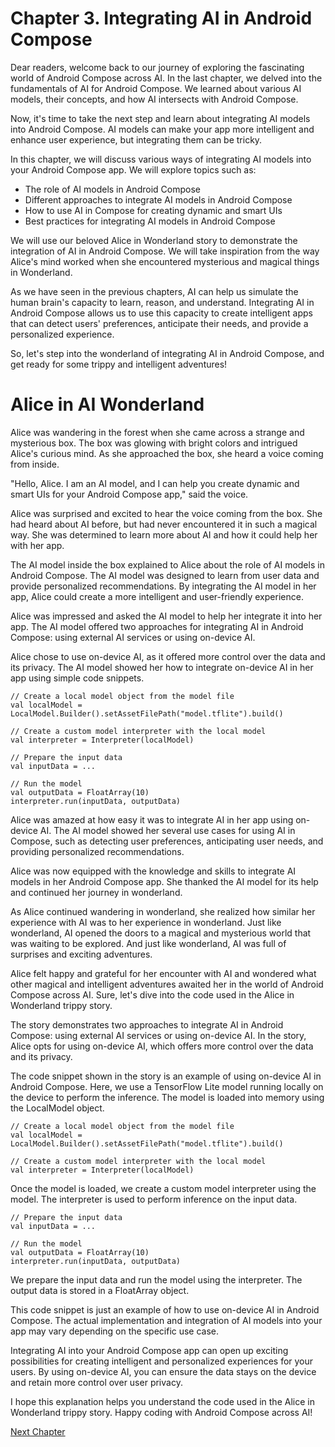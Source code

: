 # Chapter 3. Integrating AI in Android Compose

Dear readers, welcome back to our journey of exploring the fascinating world of Android Compose across AI. In the last chapter, we delved into the fundamentals of AI for Android Compose. We learned about various AI models, their concepts, and how AI intersects with Android Compose.

Now, it's time to take the next step and learn about integrating AI models into Android Compose. AI models can make your app more intelligent and enhance user experience, but integrating them can be tricky.

In this chapter, we will discuss various ways of integrating AI models into your Android Compose app. We will explore topics such as:
- The role of AI models in Android Compose
- Different approaches to integrate AI models in Android Compose
- How to use AI in Compose for creating dynamic and smart UIs
- Best practices for integrating AI models in Android Compose

We will use our beloved Alice in Wonderland story to demonstrate the integration of AI in Android Compose. We will take inspiration from the way Alice's mind worked when she encountered mysterious and magical things in Wonderland.

As we have seen in the previous chapters, AI can help us simulate the human brain's capacity to learn, reason, and understand. Integrating AI in Android Compose allows us to use this capacity to create intelligent apps that can detect users' preferences, anticipate their needs, and provide a personalized experience.

So, let's step into the wonderland of integrating AI in Android Compose, and get ready for some trippy and intelligent adventures!
# Alice in AI Wonderland

Alice was wandering in the forest when she came across a strange and mysterious box. The box was glowing with bright colors and intrigued Alice's curious mind. As she approached the box, she heard a voice coming from inside.

"Hello, Alice. I am an AI model, and I can help you create dynamic and smart UIs for your Android Compose app," said the voice.

Alice was surprised and excited to hear the voice coming from the box. She had heard about AI before, but had never encountered it in such a magical way. She was determined to learn more about AI and how it could help her with her app.

The AI model inside the box explained to Alice about the role of AI models in Android Compose. The AI model was designed to learn from user data and provide personalized recommendations. By integrating the AI model in her app, Alice could create a more intelligent and user-friendly experience.

Alice was impressed and asked the AI model to help her integrate it into her app. The AI model offered two approaches for integrating AI in Android Compose: using external AI services or using on-device AI.

Alice chose to use on-device AI, as it offered more control over the data and its privacy. The AI model showed her how to integrate on-device AI in her app using simple code snippets.

```
// Create a local model object from the model file
val localModel = LocalModel.Builder().setAssetFilePath("model.tflite").build()

// Create a custom model interpreter with the local model
val interpreter = Interpreter(localModel)

// Prepare the input data
val inputData = ...

// Run the model
val outputData = FloatArray(10)
interpreter.run(inputData, outputData)
```

Alice was amazed at how easy it was to integrate AI in her app using on-device AI. The AI model showed her several use cases for using AI in Compose, such as detecting user preferences, anticipating user needs, and providing personalized recommendations.

Alice was now equipped with the knowledge and skills to integrate AI models in her Android Compose app. She thanked the AI model for its help and continued her journey in wonderland.

As Alice continued wandering in wonderland, she realized how similar her experience with AI was to her experience in wonderland. Just like wonderland, AI opened the doors to a magical and mysterious world that was waiting to be explored. And just like wonderland, AI was full of surprises and exciting adventures.

Alice felt happy and grateful for her encounter with AI and wondered what other magical and intelligent adventures awaited her in the world of Android Compose across AI.
Sure, let's dive into the code used in the Alice in Wonderland trippy story.

The story demonstrates two approaches to integrate AI in Android Compose: using external AI services or using on-device AI. In the story, Alice opts for using on-device AI, which offers more control over the data and its privacy.

The code snippet shown in the story is an example of using on-device AI in Android Compose. Here, we use a TensorFlow Lite model running locally on the device to perform the inference. The model is loaded into memory using the LocalModel object.

```
// Create a local model object from the model file
val localModel = LocalModel.Builder().setAssetFilePath("model.tflite").build()

// Create a custom model interpreter with the local model
val interpreter = Interpreter(localModel)
```

Once the model is loaded, we create a custom model interpreter using the model. The interpreter is used to perform inference on the input data.

```
// Prepare the input data
val inputData = ...

// Run the model
val outputData = FloatArray(10)
interpreter.run(inputData, outputData)
```

We prepare the input data and run the model using the interpreter. The output data is stored in a FloatArray object.

This code snippet is just an example of how to use on-device AI in Android Compose. The actual implementation and integration of AI models into your app may vary depending on the specific use case.

Integrating AI into your Android Compose app can open up exciting possibilities for creating intelligent and personalized experiences for your users. By using on-device AI, you can ensure the data stays on the device and retain more control over user privacy.

I hope this explanation helps you understand the code used in the Alice in Wonderland trippy story. Happy coding with Android Compose across AI!


[Next Chapter](04_Chapter04.md)